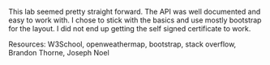 This lab seemed pretty straight forward. The API was well documented and easy to work with. I chose to stick with the basics and use mostly bootstrap for the layout. I did not end up getting the self signed certificate to work.

Resources:
W3School, openweathermap, bootstrap, stack overflow, Brandon Thorne, Joseph Noel